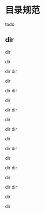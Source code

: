 # 目录规范

todo

## dir

dir 

dir 

dir 
dir 

dir 

dir 
dir 

dir 

dir 
dir 

dir 

dir 
dir 

dir 

dir 
dir 

dir 

dir 
dir 

dir 

dir 
dir 

dir 

dir 